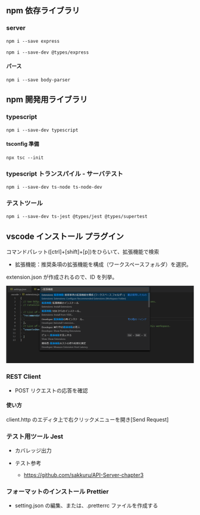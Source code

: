 ## npm 依存ライブラリ

### server

```
npm i --save express
```

```
npm i --save-dev @types/express
```

#### パース

```
npm i --save body-parser
```

## npm 開発用ライブラリ

### typescript

```
npm i --save-dev typescript
```

#### tsconfig 準備

```console
npx tsc --init
```

### typescript トランスパイル - サーバテスト

```
npm i --save-dev ts-node ts-node-dev
```

### テストツール

```
npm i --save-dev ts-jest @types/jest @types/supertest
```

## vscode インストール プラグイン

コマンドパレット([ctrl]+[shift]+[p])をひらいて、拡張機能で検索

- 拡張機能：推奨条項の拡張機能を構成（ワークスペースフォルダ）を選択。

extension.json が作成されるので、ID を列挙。

![](./img/ext-setting.png)

### REST Client

- POST リクエストの応答を確認

#### 使い方

client.http のエディタ上で右クリックメニューを開き[Send Request]

### テスト用ツール Jest

- カバレッジ出力
- テスト参考

  - https://github.com/sakkuru/API-Server-chapter3

### フォーマットのインストール Prettier

- setting.json の編集、または、.pretterrc ファイルを作成する
